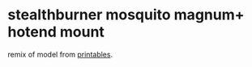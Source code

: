 # stealthburner mosquito magnum+ hotend mount

remix of model from [printables](https://www.printables.com/model/278870-voron-stealthburner-slice-engineering-mosquito).
